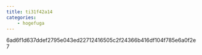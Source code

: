 ```yaml
---
title: ti31f42a14
categories:
    - hogefuga
---
```

6ad6f1d637ddef2795e043ed22712416505c2f24366b416df104f785e6a0f2e7